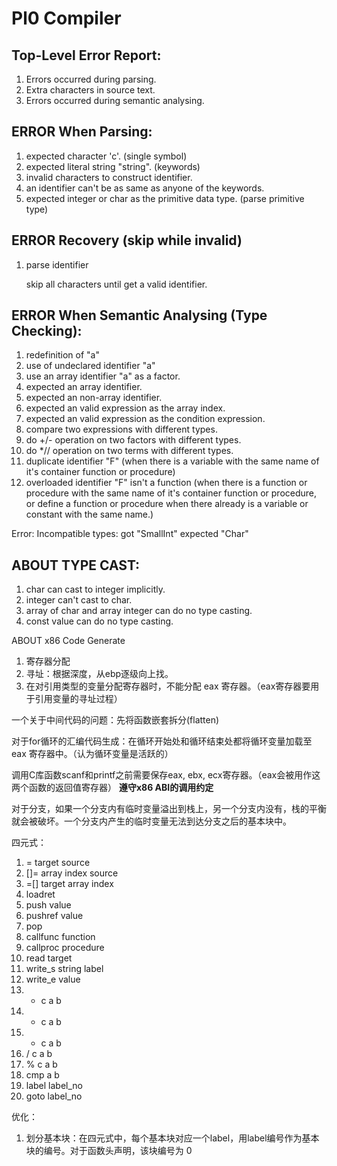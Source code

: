 Pl0 Compiler
============

Top-Level Error Report:
----------------------

1. Errors occurred during parsing.
2. Extra characters in source text.
3. Errors occurred during semantic analysing.


ERROR When Parsing:
------------------

1. expected character 'c'. (single symbol)
2. expected literal string "string". (keywords)
3. invalid characters to construct identifier.
4. an identifier can't be as same as anyone of the keywords.
5. expected integer or char as the primitive data type. (parse primitive type)

ERROR Recovery (skip while invalid)
---------------------

1. parse identifier

    skip all characters until get a valid identifier.


ERROR When Semantic Analysing (Type Checking):
----------------------------------------------

1. redefinition of "a"
2. use of undeclared identifier "a"
3. use an array identifier "a" as a factor.
4. expected an array identifier.
5. expected an non-array identifier.
6. expected an valid expression as the array index.
7. expected an valid expression as the condition expression.
8. compare two expressions with different types.
9. do +/- operation on two factors with different types.
10. do *// operation on two terms with different types.
11. duplicate identifier "F" (when there is a variable with the same name of it's container function or procedure)
12. overloaded identifier "F" isn't a function (when there is a function or procedure with the same name of it's container function or procedure, or define a function or procedure when there already is a variable or constant with the same name.)

Error: Incompatible types: got "SmallInt" expected "Char"  

ABOUT TYPE CAST:
----------------

1. char can cast to integer implicitly.
2. integer can't cast to char.
3. array of char and array integer can do no type casting.
4. const value can do no type casting.

ABOUT x86 Code Generate

1. 寄存器分配
2. 寻址：根据深度，从ebp逐级向上找。
3. 在对引用类型的变量分配寄存器时，不能分配 eax 寄存器。（eax寄存器要用于引用变量的寻址过程）


一个关于中间代码的问题：先将函数嵌套拆分(flatten)

对于for循环的汇编代码生成：在循环开始处和循环结束处都将循环变量加载至 eax 寄存器中。（认为循环变量是活跃的）

调用C库函数scanf和printf之前需要保存eax, ebx, ecx寄存器。（eax会被用作这两个函数的返回值寄存器）
**遵守x86 ABI的调用约定**

对于分支，如果一个分支内有临时变量溢出到栈上，另一个分支内没有，栈的平衡就会被破坏。一个分支内产生的临时变量无法到达分支之后的基本块中。

四元式：

1. = target source
2. []= array index source
3. =[] target array index
5. loadret
6. push value
7. pushref value
8. pop
9. callfunc function
10. callproc procedure
11. read target
12. write_s string label
13. write_e value
14. + c a b
15. - c a b
16. * c a b
17. / c a b
18. % c a b
19. cmp a b
20. label label_no
21. goto label_no



优化：

1. 划分基本块：在四元式中，每个基本块对应一个label，用label编号作为基本块的编号。对于函数头声明，该块编号为 0

